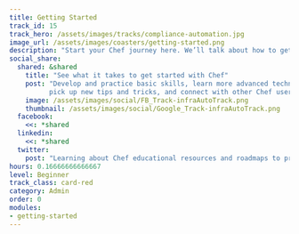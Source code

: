 ```yaml
---
title: Getting Started
track_id: 15
track_hero: /assets/images/tracks/compliance-automation.jpg
image_url: /assets/images/coasters/getting-started.png
description: "Start your Chef journey here. We’ll talk about how to get started, what to do first and where to go next."
social_share:
  shared: &shared
    title: "See what it takes to get started with Chef"
    post: "Develop and practice basic skills, learn more advanced techniques,
          pick up new tips and tricks, and connect with other Chef users. Get Rallygoing today by visiting: "
    image: /assets/images/social/FB_Track-infraAutoTrack.png
    thumbnail: /assets/images/social/Google_Track-infraAutoTrack.png
  facebook:
    <<: *shared
  linkedin:
    <<: *shared
  twitter:
    post: "Learning about Chef educational resources and roadmaps to proficiency via 'Getting Started' learning module. You can, too!"
hours: 0.16666666666667
level: Beginner
track_class: card-red
category: Admin
order: 0
modules:
- getting-started
---
```

